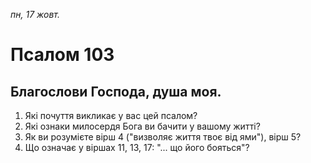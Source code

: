 
_пн, 17 жовт._

# Псалом 103

## Благослови Господа, душа моя.
1. Які почуття викликає у вас цей псалом?
2. Які ознаки милосердя Бога ви бачити у вашому житті?
3. Як ви розумієте вірш 4 ("визволяє життя твоє від ями"), вірш 5?
4. Що означає у віршах 11, 13, 17: "... що його бояться"?
